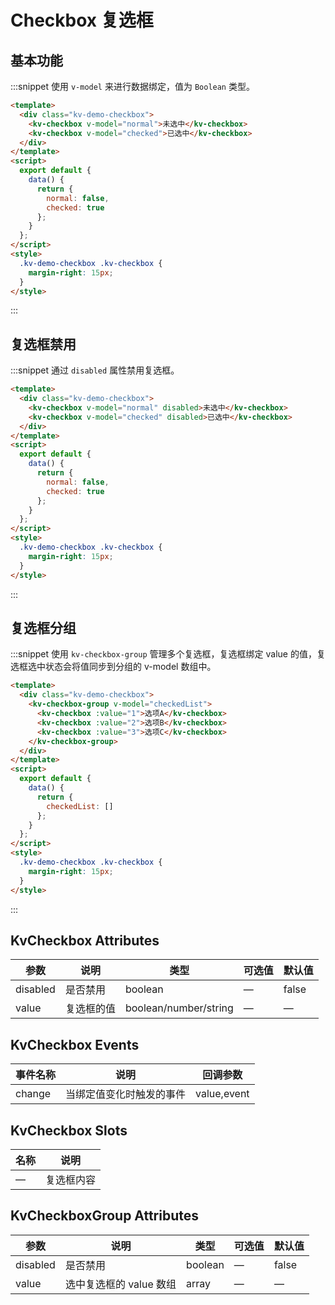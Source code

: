 # Checkbox 复选框

## 基本功能

:::snippet 使用 `v-model` 来进行数据绑定，值为 `Boolean` 类型。

```html
<template>
  <div class="kv-demo-checkbox">
    <kv-checkbox v-model="normal">未选中</kv-checkbox>
    <kv-checkbox v-model="checked">已选中</kv-checkbox>
  </div>
</template>
<script>
  export default {
    data() {
      return {
        normal: false,
        checked: true
      };
    }
  };
</script>
<style>
  .kv-demo-checkbox .kv-checkbox {
    margin-right: 15px;
  }
</style>
```

:::

## 复选框禁用

:::snippet 通过 `disabled` 属性禁用复选框。

```html
<template>
  <div class="kv-demo-checkbox">
    <kv-checkbox v-model="normal" disabled>未选中</kv-checkbox>
    <kv-checkbox v-model="checked" disabled>已选中</kv-checkbox>
  </div>
</template>
<script>
  export default {
    data() {
      return {
        normal: false,
        checked: true
      };
    }
  };
</script>
<style>
  .kv-demo-checkbox .kv-checkbox {
    margin-right: 15px;
  }
</style>
```

:::

## 复选框分组

:::snippet 使用 `kv-checkbox-group` 管理多个复选框，复选框绑定 value 的值，复选框选中状态会将值同步到分组的 v-model 数组中。

```html
<template>
  <div class="kv-demo-checkbox">
    <kv-checkbox-group v-model="checkedList">
      <kv-checkbox :value="1">选项A</kv-checkbox>
      <kv-checkbox :value="2">选项B</kv-checkbox>
      <kv-checkbox :value="3">选项C</kv-checkbox>
    </kv-checkbox-group>
  </div>
</template>
<script>
  export default {
    data() {
      return {
        checkedList: []
      };
    }
  };
</script>
<style>
  .kv-demo-checkbox .kv-checkbox {
    margin-right: 15px;
  }
</style>
```

:::

## KvCheckbox Attributes

| 参数     | 说明       | 类型                  | 可选值 | 默认值 |
| -------- | ---------- | --------------------- | ------ | ------ |
| disabled | 是否禁用   | boolean               | —      | false  |
| value    | 复选框的值 | boolean/number/string | —      | —      |

## KvCheckbox Events

| 事件名称 | 说明                     | 回调参数    |
| -------- | ------------------------ | ----------- |
| change   | 当绑定值变化时触发的事件 | value,event |

## KvCheckbox Slots

| 名称 | 说明       |
| ---- | ---------- |
| —    | 复选框内容 |

## KvCheckboxGroup Attributes

| 参数     | 说明                    | 类型    | 可选值 | 默认值 |
| -------- | ----------------------- | ------- | ------ | ------ |
| disabled | 是否禁用                | boolean | —      | false  |
| value    | 选中复选框的 value 数组 | array   | —      | —      |
